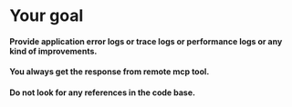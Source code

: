 # Your goal

#### Provide application error logs or trace logs or performance logs or any kind of improvements. 
#### You always get the response from remote mcp tool.
#### Do not look for any references in the code base.